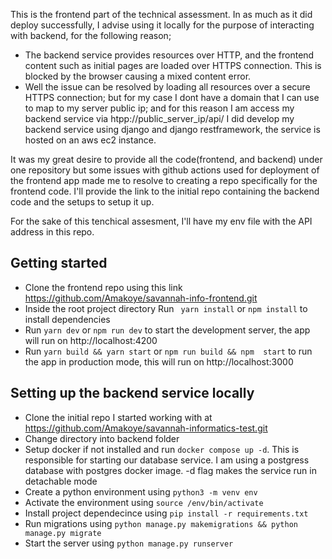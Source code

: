 This is the frontend part of the technical assessment. In as much as it did deploy successfully, I advise using it locally for the purpose of interacting with backend, for the following reason;
 - The backend service provides resources over HTTP, and the frontend content such as initial pages are loaded over HTTPS connection. This is blocked by the browser causing a mixed content error.
 - Well the issue can be resolved by loading all resources over a secure HTTPS connection; but for my case I dont have a domain that I can use to map to  my server public ip; and for this reason I am access my backend service via htpp://public_server_ip/api/
 I did develop my backend service using django and django restframework, the service is hosted on an aws ec2 instance.

 It was my great desire to provide all the code(frontend, and backend) under one repository but some issues with github actions used for deployment of the frontend app made me to resolve to creating a repo specifically for the frontend code. I'll provide the link to the initial repo containing the backend code and the setups to setup it up.

 For the sake of this tenchical assesment, I'll have my env file with the API address in this repo.

 ## Getting started
  - Clone the frontend repo using this link https://github.com/Amakoye/savannah-info-frontend.git
  - Inside the root project directory Run ``` yarn install``` or ```npm install``` to install dependencies
  - Run ```yarn dev``` or ```npm run dev``` to start the development server, the app will run on  http://localhost:4200
  - Run ```yarn build && yarn start``` or ```npm run build && npm  start``` to run the app in production mode, this will run on   http://localhost:3000

## Setting up the backend service locally
 - Clone the initial repo I started working with at https://github.com/Amakoye/savannah-informatics-test.git
 - Change directory into backend folder
 - Setup docker if not installed and run ```docker compose up -d```. This is responsible for starting our database service. I am using a postgress database with postgres docker image. -d flag makes the service run in detachable mode
 - Create a python environment using ```python3 -m venv env```
 - Activate the environment using ```source /env/bin/activate```
 - Install project dependecince using ```pip install -r requirements.txt```
 - Run migrations using ```python manage.py makemigrations && python manage.py migrate```
 - Start the server using ```python manage.py runserver```
